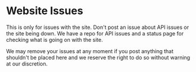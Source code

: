 # Website Issues

This is only for issues with the site. Don't post an issue about API issues or the site being down.
We have a repo for API issues and a status page for checking what is going on with the site.

We may remove your issues at any moment if you post anything that shouldn't be placed here and we reserve the right to do so without warning at our discretion.

